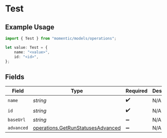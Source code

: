 # Test

## Example Usage

```typescript
import { Test } from "momentic/models/operations";

let value: Test = {
    name: "<value>",
    id: "<id>",
};
```

## Fields

| Field                                                                                  | Type                                                                                   | Required                                                                               | Description                                                                            |
| -------------------------------------------------------------------------------------- | -------------------------------------------------------------------------------------- | -------------------------------------------------------------------------------------- | -------------------------------------------------------------------------------------- |
| `name`                                                                                 | *string*                                                                               | :heavy_check_mark:                                                                     | N/A                                                                                    |
| `id`                                                                                   | *string*                                                                               | :heavy_check_mark:                                                                     | N/A                                                                                    |
| `baseUrl`                                                                              | *string*                                                                               | :heavy_minus_sign:                                                                     | N/A                                                                                    |
| `advanced`                                                                             | [operations.GetRunStatusesAdvanced](../../models/operations/getrunstatusesadvanced.md) | :heavy_minus_sign:                                                                     | N/A                                                                                    |